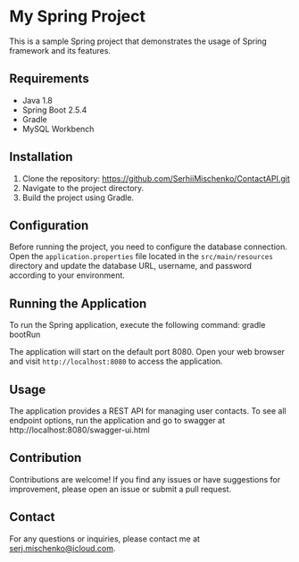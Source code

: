 # My Spring Project

This is a sample Spring project that demonstrates the usage of Spring framework and its features.

## Requirements

- Java 1.8
- Spring Boot 2.5.4
- Gradle
- MySQL Workbench

## Installation

1. Clone the repository: https://github.com/SerhiiMischenko/ContactAPI.git
2. Navigate to the project directory.
3. Build the project using Gradle.


## Configuration

Before running the project, you need to configure the database connection. Open the `application.properties` 
file located in the `src/main/resources` directory and update the database URL, username,
and password according to your environment.

## Running the Application

To run the Spring application, execute the following command: gradle bootRun

The application will start on the default port 8080. Open your web browser and visit 
`http://localhost:8080` to access the application.

## Usage

The application provides a REST API for managing user contacts.
To see all endpoint options, run the application and go to swagger at http://localhost:8080/swagger-ui.html


## Contribution

Contributions are welcome! If you find any issues or have suggestions for improvement, 
please open an issue or submit a pull request.


## Contact

For any questions or inquiries, please contact me at serj.mischenko@icloud.com.




